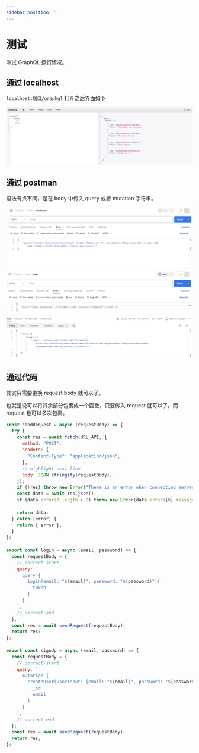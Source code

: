```yaml
---
sidebar_position: 5
---
```


# 测试

测试 GraphQL 运行情况。

## 通过 localhost

`localhost:端口/graphql` 打开之后界面如下

![localhost测试](./images/test-1.jpg)

## 通过 postman

语法有点不同，是在 body 中传入 query 或者 mutation 字符串。

![postman测试1](./images/test-2.jpg)
![postman测试2](./images/test-3.jpg)

## 通过代码

其实只需要更换 request body 就可以了。

也就是说可以将其余部分包裹成一个函数，只要传入 request 就可以了。而 request 也可以多次包裹。

```js title="dataFetcher.js"
const sendRequest = async (requestBody) => {
  try {
    const res = await fetch(URL_API, {
      method: "POST",
      headers: {
        "Content-Type": "application/json",
      },
      // highlight-next-line
      body: JSON.stringify(requestBody),
    });
    if (!res) throw new Error("There is an error when connecting server");
    const data = await res.json();
    if (data.errors?.length > 0) throw new Error(data.errors[0].message);

    return data;
  } catch (error) {
    return { error };
  }
};

export const login = async (email, password) => {
  const requestBody = {
    // correct-start
    query: `
      query {
        login(email: "${email}", password: "${password}"){
          token
        }
      }
    `,
    // correct-end
  };
  const res = await sendRequest(requestBody);
  return res;
};

export const signUp = async (email, password) => {
  const requestBody = {
    // correct-start
    query: `
      mutation {
        createUser(userInput: {email: "${email}", password: "${password}"}){
          _id
          email
        }
      }
    `,
    // correct-end
  };
  const res = await sendRequest(requestBody);
  return res;
};
```
